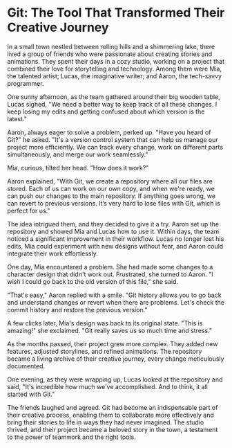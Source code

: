 # Git: The Tool That Transformed Their Creative Journey

In a small town nestled between rolling hills and a shimmering lake, there lived a group of friends who were passionate about creating stories and animations. They spent their days in a cozy studio, working on a project that combined their love for storytelling and technology. Among them were Mia, the talented artist; Lucas, the imaginative writer; and Aaron, the tech-savvy programmer.

One sunny afternoon, as the team gathered around their big wooden table, Lucas sighed, "We need a better way to keep track of all these changes. I keep losing my edits and getting confused about which version is the latest."

Aaron, always eager to solve a problem, perked up. "Have you heard of Git?" he asked. "It's a version control system that can help us manage our project more efficiently. We can track every change, work on different parts simultaneously, and merge our work seamlessly."

Mia, curious, tilted her head. "How does it work?"

Aaron explained, "With Git, we create a repository where all our files are stored. Each of us can work on our own copy, and when we're ready, we can push our changes to the main repository. If anything goes wrong, we can revert to previous versions. It’s very hard to lose files with Git, which is perfect for us."

The idea intrigued them, and they decided to give it a try. Aaron set up the repository and showed Mia and Lucas how to use it. Within days, the team noticed a significant improvement in their workflow. Lucas no longer lost his edits, Mia could experiment with new designs without fear, and Aaron could integrate their work effortlessly.

One day, Mia encountered a problem. She had made some changes to a character design that didn't work out. Frustrated, she turned to Aaron. "I wish I could go back to the old version of this file," she said.

"That's easy," Aaron replied with a smile. "Git history allows you to go back and understand changes or revert when there are problems. Let's check the commit history and restore the previous version."

A few clicks later, Mia's design was back to its original state. "This is amazing!" she exclaimed. "Git really saves us so much time and stress."

As the months passed, their project grew more complex. They added new features, adjusted storylines, and refined animations. The repository became a living archive of their creative journey, every change meticulously documented.

One evening, as they were wrapping up, Lucas looked at the repository and said, "It's incredible how much we've accomplished. And to think, it all started with Git."

The friends laughed and agreed. Git had become an indispensable part of their creative process, enabling them to collaborate more effectively and bring their stories to life in ways they had never imagined. The studio thrived, and their project became a beloved story in the town, a testament to the power of teamwork and the right tools.